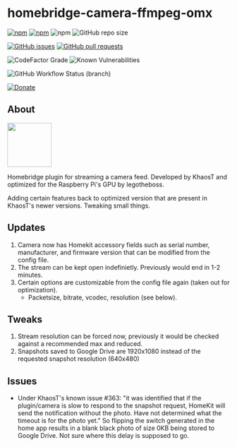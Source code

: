 # homebridge-camera-ffmpeg-omx

[![npm](https://img.shields.io/npm/v/homebridge-smartthings-v2?style=for-the-badge)](https://www.npmjs.com/package/homebridge-smartthings-v2)
[![npm](https://img.shields.io/npm/dt/homebridge-smartthings-v2?style=for-the-badge)](https://www.npmjs.com/package/homebridge-smartthings-v2)
![npm](https://img.shields.io/npm/dw/homebridge-smartthings-v2?style=for-the-badge)
![GitHub repo size](https://img.shields.io/github/repo-size/tonesto7/homebridge-smartthings-v2?style=for-the-badge)

[![GitHub issues](https://img.shields.io/github/issues/tonesto7/homebridge-smartthings-v2?style=for-the-badge)](https://github.com/tonesto7/homebridge-smartthings-v2/issues)
[![GitHub pull requests](https://img.shields.io/github/issues-pr/tonesto7/homebridge-smartthings-v2?style=for-the-badge)](https://github.com/tonesto7/homebridge-smartthings-v2/pulls)

![CodeFactor Grade](https://img.shields.io/codefactor/grade/github/tonesto7/homebridge-smartthings-v2/master?style=for-the-badge)
![Known Vulnerabilities](https://img.shields.io/snyk/vulnerabilities/github/tonesto7/homebridge-smartthings-v2?style=for-the-badge)

![GitHub Workflow Status (branch)](https://img.shields.io/github/workflow/status/tonesto7/homebridge-smartthings-v2/Node-CI/master?style=for-the-badge)

[![Donate](https://img.shields.io/badge/donate-paypal-green.svg?style=for-the-badge)](https://www.paypal.com/cgi-bin/webscr?cmd=_s-xclick&hosted_button_id=RVFJTG8H86SK8&source=url)

## About
<p align="left">
  <img width="100" height="100" src="https://raw.githubusercontent.com/tonesto7/homebridge-smartthings-v2/master/images/hb_tonesto7.png">
    
Homebridge plugin for streaming a camera feed. Developed by KhaosT and optimized for the Raspberry Pi's GPU by legotheboss.

Adding certain features back to optimized version that are present in KhaosT's newer versions.
Tweaking small things.

## Updates
1. Camera now has Homekit accessory fields such as serial number, manufacturer, and firmware version that can be modified from the config file.
2. The stream can be kept open indefinietly. Previously would end in 1-2 minutes.
3. Certain options are customizable from the config file again (taken out for optimization).
    - Packetsize, bitrate, vcodec, resolution (see below).

## Tweaks
1. Stream resolution can be forced now, previously it would be checked against a recommended max and reduced.
2. Snapshots saved to Google Drive are 1920x1080 instead of the requested snapshot resolution (640x480)

## Issues
- Under KhaosT's known issue #363: "it was identified that if the plugin/camera is slow to respond to the snapshot request, HomeKit will send the notification without the photo. Have not determined what the timeout is for the photo yet." So flipping the switch generated in the home app results in a blank black photo of size 0KB being stored to Google Drive. Not sure where this delay is supposed to go.
